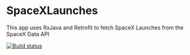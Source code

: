 # SpaceXLaunches
This app uses RxJava and Retrofit to fetch SpaceX Launches from the SpaceX Data API

[![Build status](https://build.appcenter.ms/v0.1/apps/dfe3c5b4-92b8-4624-bffb-a4b2ecc62d02/branches/dev/badge)](https://appcenter.ms)
